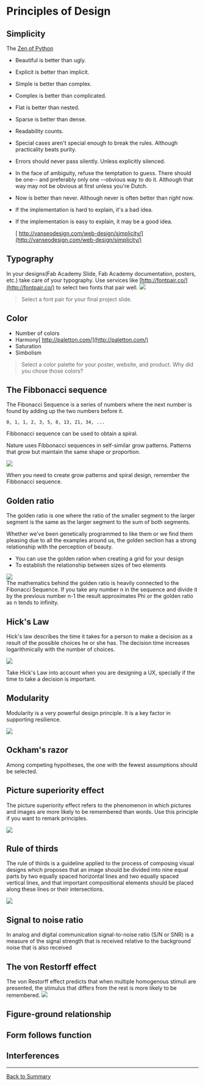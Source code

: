 # Principles of Design

## Simplicity

The [Zen of Python](http://www.thezenofpython.com/)

* Beautiful is better than ugly.
* Explicit is better than implicit.
* Simple is better than complex.
* Complex is better than complicated.
* Flat is better than nested.
* Sparse is better than dense.
* Readability counts.
* Special cases aren't special enough to break the rules. Although practicality beats purity.
* Errors should never pass silently. Unless explicitly silenced.
* In the face of ambiguity, refuse the temptation to guess. There should be one-- and preferably only one --obvious way to do it. Although that way may not be obvious at first unless you're Dutch.
* Now is better than never. Although never is often better than *right* now.
* If the implementation is hard to explain, it's a bad idea.
* If the implementation is easy to explain, it may be a good idea.

  [ http://vanseodesign.com/web-design/simplicity/](http://vanseodesign.com/web-design/simplicity/)
## Typography
In your designs(Fab Academy Slide, Fab Academy documentation, posters, etc.) take care of your typography. Use services like [http://fontpair.co/](http://fontpair.co/) to select two fonts that pair well.
![](img/principles/pairing.jpg)

> Select a font pair for your final project slide.

## Color
* Number of colors
* Harmony[ http://paletton.com/](http://paletton.com/)
* Saturation
* Simbolism

> Select a color palette for your poster, website, and product. Why did you chose those colors?

## The Fibbonacci sequence
The Fibonacci Sequence is a series of numbers where the next number is found by adding up the two numbers before it.

`0, 1, 1, 2, 3, 5, 8, 13, 21, 34, ...`

Fibbonacci sequence can be used to obtain a spiral.

Nature uses Fibbonacci sequences in self-similar grow patterns. Patterns that grow but maintain the same shape or proportion.

![](img/principles/fibbo2.jpg)

When you need to create grow patterns and spiral design, remember the Fibbonacci sequence.
## Golden ratio
The golden ratio is one where the ratio of the smaller segment to the larger segment is the same as the larger segment to the sum of both segments.

Whether we’ve been genetically programmed to like them or we find them pleasing due to all the examples around us, the golden section has a strong relationship with the perception of beauty.
* You can use the golden ration when creating a grid for your design
* To establish the relationship between sizes of two elements

![](img/principles/golden.png)  
The mathematics behind the golden ratio is heavily connected to the Fibonacci Sequence. If you take any number n in the sequence and divide it by the previous number n-1 the result approximates Phi or the golden ratio as n tends to infinity.

## Hick's Law
Hick's law describes the time it takes for a person to make a decision as a result of the possible choices he or she has. The decision time increases logarithmically with the number of choices.

![](img/principles/hicks.gif)

Take Hick's Law into account when you are designing a UX, specially if the time to take a decision is important.
## Modularity
Modularity is a very powerful design principle. It is a key factor in supporting resilience.

![](img/principles/lego.jpg)


## Ockham's razor
Among competing hypotheses, the one with the fewest assumptions should be selected.

## Picture superiority effect
The picture superiority effect refers to the phenomenon in which pictures and images are more likely to be remembered than words. Use this principle if you want to remark principles.

![](img/principles/pse.png)


## Rule of thirds
The rule of thirds is a guideline applied to the process of composing visual designs which proposes that an image should be divided into nine equal parts by two equally spaced horizontal lines and two equally spaced vertical lines, and that important compositional elements should be placed along these lines or their intersections.  

![](img/principles/thirds.gif)

## Signal to noise ratio
In analog and digital communication signal-to-noise ratio (S/N or SNR) is a measure of the signal strength that is received relative to the background noise that is also received
## The von Restorff effect
The von Restorff effect predicts that when multiple homogenous stimuli are presented, the stimulus that differs from the rest is more likely to be remembered.
![](img/principles/von.jpg)

## Figure-ground relationship
## Form follows function
## Interferences

---
[Back to Summary](../summary.md)
